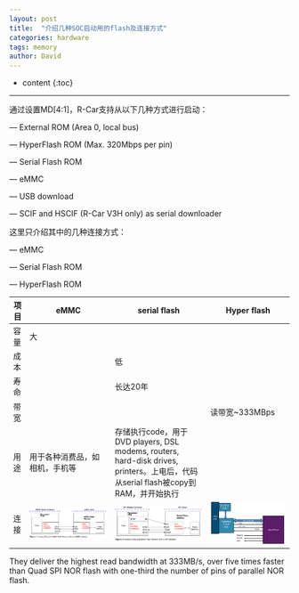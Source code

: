 ```yaml
---
layout: post
title:  "介绍几种SOC启动用的flash及连接方式"
categories: hardware
tags: memory
author: David
---
```


* content
{:toc}

---

通过设置MD[4:1]，R-Car支持从以下几种方式进行启动：

— External ROM (Area 0, local bus)

— HyperFlash ROM (Max. 320Mbps per pin)

— Serial Flash ROM

— eMMC

— USB download

— SCIF and HSCIF (R-Car V3H only) as serial downloader

这里只介绍其中的几种连接方式：

— eMMC

— Serial Flash ROM

— HyperFlash ROM

| 项目 | eMMC | serial flash | Hyper flash |
|---|---|---|---|
| 容量 | 大 || |
| 成本 |  | 低 ||
| 寿命 |  | 长达20年 ||
| 带宽 |  |  | 读带宽~333MBps |
| 用途 | 用于各种消费品，如相机，手机等 | 存储执行code，用于DVD players, DSL modems, routers, hard-disk drives, printers。上电后，代码从serial flash被copy到RAM，并开始执行 ||
| 连接 | ![eMMC与soc的连接](https://github.com/titron/titron.github.io/raw/master/img/2021-04-19-flash_connect_emmc.png) | ![serial flash与soc的连接](https://github.com/titron/titron.github.io/raw/master/img/2021-04-19-flash_connect_serial_flash.png) | ![hyperFlash与soc的连接](https://github.com/titron/titron.github.io/raw/master/img/2021-04-19-flash_connect_hyperflash2.png) |


They deliver the highest read bandwidth at 333MB/s, over five times faster than Quad SPI NOR flash with one-third the number of pins of parallel NOR flash. 